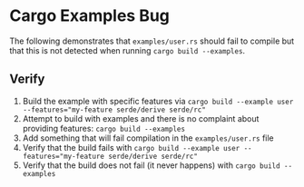# Cargo Examples Bug

The following demonstrates that `examples/user.rs` should fail to compile
but that this is not detected when running `cargo build --examples`.

## Verify

1. Build the example with specific features via `cargo build --example user --features="my-feature serde/derive serde/rc"`
2. Attempt to build with examples and there is no complaint about providing features: `cargo build --examples`
3. Add something that will fail compilation in the `examples/user.rs` file
4. Verify that the build fails with `cargo build --example user --features="my-feature serde/derive serde/rc"`
5. Verify that the build does not fail (it never happens) with `cargo build --examples`
